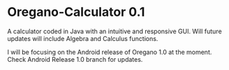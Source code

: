 # Oregano-Calculator 0.1
A calculator coded in Java with an intuitive and responsive GUI. Will future updates will include Algebra and Calculus functions.

I will be focusing on the Android release of Oregano 1.0 at the moment. Check Android Release 1.0 branch for updates.

